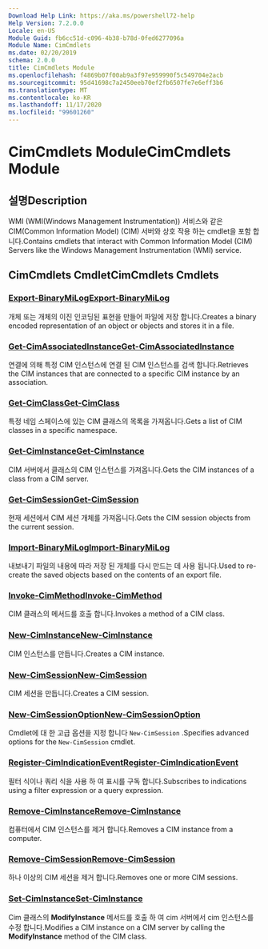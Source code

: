 ```yaml
---
Download Help Link: https://aka.ms/powershell72-help
Help Version: 7.2.0.0
Locale: en-US
Module Guid: fb6cc51d-c096-4b38-b78d-0fed6277096a
Module Name: CimCmdlets
ms.date: 02/20/2019
schema: 2.0.0
title: CimCmdlets Module
ms.openlocfilehash: f4869b07f00ab9a3f97e959990f5c549704e2acb
ms.sourcegitcommit: 95d41698c7a2450eeb70ef2fb6507fe7e6eff3b6
ms.translationtype: MT
ms.contentlocale: ko-KR
ms.lasthandoff: 11/17/2020
ms.locfileid: "99601260"
---
```

# <span data-ttu-id="b31c3-102">CimCmdlets Module</span><span class="sxs-lookup"><span data-stu-id="b31c3-102">CimCmdlets Module</span></span>

## <span data-ttu-id="b31c3-103">설명</span><span class="sxs-lookup"><span data-stu-id="b31c3-103">Description</span></span>

<span data-ttu-id="b31c3-104">WMI (WMI(Windows Management Instrumentation)) 서비스와 같은 CIM(Common Information Model) (CIM) 서버와 상호 작용 하는 cmdlet을 포함 합니다.</span><span class="sxs-lookup"><span data-stu-id="b31c3-104">Contains cmdlets that interact with Common Information Model (CIM) Servers like the Windows Management Instrumentation (WMI) service.</span></span>

## <span data-ttu-id="b31c3-105">CimCmdlets Cmdlet</span><span class="sxs-lookup"><span data-stu-id="b31c3-105">CimCmdlets Cmdlets</span></span>

### [<span data-ttu-id="b31c3-106">Export-BinaryMiLog</span><span class="sxs-lookup"><span data-stu-id="b31c3-106">Export-BinaryMiLog</span></span>](Export-BinaryMiLog.md)
<span data-ttu-id="b31c3-107">개체 또는 개체의 이진 인코딩된 표현을 만들어 파일에 저장 합니다.</span><span class="sxs-lookup"><span data-stu-id="b31c3-107">Creates a binary encoded representation of an object or objects and stores it in a file.</span></span>

### [<span data-ttu-id="b31c3-108">Get-CimAssociatedInstance</span><span class="sxs-lookup"><span data-stu-id="b31c3-108">Get-CimAssociatedInstance</span></span>](Get-CimAssociatedInstance.md)
<span data-ttu-id="b31c3-109">연결에 의해 특정 CIM 인스턴스에 연결 된 CIM 인스턴스를 검색 합니다.</span><span class="sxs-lookup"><span data-stu-id="b31c3-109">Retrieves the CIM instances that are connected to a specific CIM instance by an association.</span></span>

### [<span data-ttu-id="b31c3-110">Get-CimClass</span><span class="sxs-lookup"><span data-stu-id="b31c3-110">Get-CimClass</span></span>](Get-CimClass.md)
<span data-ttu-id="b31c3-111">특정 네임 스페이스에 있는 CIM 클래스의 목록을 가져옵니다.</span><span class="sxs-lookup"><span data-stu-id="b31c3-111">Gets a list of CIM classes in a specific namespace.</span></span>

### [<span data-ttu-id="b31c3-112">Get-CimInstance</span><span class="sxs-lookup"><span data-stu-id="b31c3-112">Get-CimInstance</span></span>](Get-CimInstance.md)
<span data-ttu-id="b31c3-113">CIM 서버에서 클래스의 CIM 인스턴스를 가져옵니다.</span><span class="sxs-lookup"><span data-stu-id="b31c3-113">Gets the CIM instances of a class from a CIM server.</span></span>

### [<span data-ttu-id="b31c3-114">Get-CimSession</span><span class="sxs-lookup"><span data-stu-id="b31c3-114">Get-CimSession</span></span>](Get-CimSession.md)
<span data-ttu-id="b31c3-115">현재 세션에서 CIM 세션 개체를 가져옵니다.</span><span class="sxs-lookup"><span data-stu-id="b31c3-115">Gets the CIM session objects from the current session.</span></span>

### [<span data-ttu-id="b31c3-116">Import-BinaryMiLog</span><span class="sxs-lookup"><span data-stu-id="b31c3-116">Import-BinaryMiLog</span></span>](Import-BinaryMiLog.md)
<span data-ttu-id="b31c3-117">내보내기 파일의 내용에 따라 저장 된 개체를 다시 만드는 데 사용 됩니다.</span><span class="sxs-lookup"><span data-stu-id="b31c3-117">Used to re-create the saved objects based on the contents of an export file.</span></span>

### [<span data-ttu-id="b31c3-118">Invoke-CimMethod</span><span class="sxs-lookup"><span data-stu-id="b31c3-118">Invoke-CimMethod</span></span>](Invoke-CimMethod.md)
<span data-ttu-id="b31c3-119">CIM 클래스의 메서드를 호출 합니다.</span><span class="sxs-lookup"><span data-stu-id="b31c3-119">Invokes a method of a CIM class.</span></span>

### [<span data-ttu-id="b31c3-120">New-CimInstance</span><span class="sxs-lookup"><span data-stu-id="b31c3-120">New-CimInstance</span></span>](New-CimInstance.md)
<span data-ttu-id="b31c3-121">CIM 인스턴스를 만듭니다.</span><span class="sxs-lookup"><span data-stu-id="b31c3-121">Creates a CIM instance.</span></span>

### [<span data-ttu-id="b31c3-122">New-CimSession</span><span class="sxs-lookup"><span data-stu-id="b31c3-122">New-CimSession</span></span>](New-CimSession.md)
<span data-ttu-id="b31c3-123">CIM 세션을 만듭니다.</span><span class="sxs-lookup"><span data-stu-id="b31c3-123">Creates a CIM session.</span></span>

### [<span data-ttu-id="b31c3-124">New-CimSessionOption</span><span class="sxs-lookup"><span data-stu-id="b31c3-124">New-CimSessionOption</span></span>](New-CimSessionOption.md)
<span data-ttu-id="b31c3-125">Cmdlet에 대 한 고급 옵션을 지정 합니다 `New-CimSession` .</span><span class="sxs-lookup"><span data-stu-id="b31c3-125">Specifies advanced options for the `New-CimSession` cmdlet.</span></span>

### [<span data-ttu-id="b31c3-126">Register-CimIndicationEvent</span><span class="sxs-lookup"><span data-stu-id="b31c3-126">Register-CimIndicationEvent</span></span>](Register-CimIndicationEvent.md)
<span data-ttu-id="b31c3-127">필터 식이나 쿼리 식을 사용 하 여 표시를 구독 합니다.</span><span class="sxs-lookup"><span data-stu-id="b31c3-127">Subscribes to indications using a filter expression or a query expression.</span></span>

### [<span data-ttu-id="b31c3-128">Remove-CimInstance</span><span class="sxs-lookup"><span data-stu-id="b31c3-128">Remove-CimInstance</span></span>](Remove-CimInstance.md)
<span data-ttu-id="b31c3-129">컴퓨터에서 CIM 인스턴스를 제거 합니다.</span><span class="sxs-lookup"><span data-stu-id="b31c3-129">Removes a CIM instance from a computer.</span></span>

### [<span data-ttu-id="b31c3-130">Remove-CimSession</span><span class="sxs-lookup"><span data-stu-id="b31c3-130">Remove-CimSession</span></span>](Remove-CimSession.md)
<span data-ttu-id="b31c3-131">하나 이상의 CIM 세션을 제거 합니다.</span><span class="sxs-lookup"><span data-stu-id="b31c3-131">Removes one or more CIM sessions.</span></span>

### [<span data-ttu-id="b31c3-132">Set-CimInstance</span><span class="sxs-lookup"><span data-stu-id="b31c3-132">Set-CimInstance</span></span>](Set-CimInstance.md)
<span data-ttu-id="b31c3-133">Cim 클래스의 **ModifyInstance** 메서드를 호출 하 여 cim 서버에서 cim 인스턴스를 수정 합니다.</span><span class="sxs-lookup"><span data-stu-id="b31c3-133">Modifies a CIM instance on a CIM server by calling the **ModifyInstance** method of the CIM class.</span></span>

